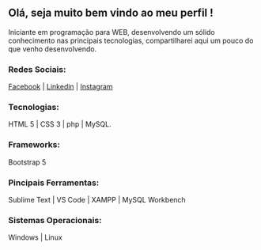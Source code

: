 <h2>Olá, seja muito bem vindo ao meu perfil !</h2>

<p>Iniciante em programação para WEB, desenvolvendo um sólido conhecimento nas principais tecnologias, compartilharei aqui um pouco do que venho desenvolvendo.</p>


<h3>Redes Sociais:</h3>
<a href="https://www.facebook.com/lucas.alcantararodrigues/">Facebook</a> | <a href="linkedin.com/in/lucas-alcântara-rodrigues-volpati-1201499a">Linkedin</a> | <a href="https://www.instagram.com/lucas_alcantarardg/">Instagram</a>

<h3>Tecnologias:</h3>
HTML 5 | CSS 3 | php | MySQL.

<h3>Frameworks:</h3>
Bootstrap 5

<h3>Pincipais Ferramentas:</h3>
Sublime Text | VS Code | XAMPP | MySQL Workbench

<h3>Sistemas Operacionais:</h3>
Windows | Linux


<!---
Lucas-volpati/Lucas-volpati is a ✨ special ✨ repository because its `README.md` (this file) appears on your GitHub profile.
You can click the Preview link to take a look at your changes.
--->
